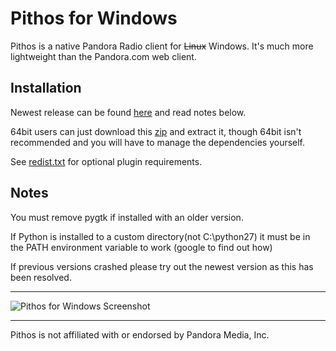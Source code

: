 Pithos for Windows
=============

Pithos is a native Pandora Radio client for ~~Linux~~ Windows. It's much more lightweight than the Pandora.com web client.

Installation
-----------
Newest release can be found [here](https://github.com/TingPing/pithos-for-windows/releases) and read notes below.

64bit users can just download this [zip](https://github.com/TingPing/pithos-for-windows/archive/master.zip) and extract it, though 64bit isn't recommended and you will have to manage the dependencies yourself.

See [redist.txt](https://github.com/TingPing/pithos-for-windows/blob/master/windows/redist.txt) for optional plugin requirements.

Notes
-----

You must remove pygtk if installed with an older version.

If Python is installed to a custom directory(not C:\python27) it must be in the PATH environment variable to work (google to find out how) 

If previous versions crashed please try out the newest version as this has been resolved.

------------------

![Pithos for Windows Screenshot](http://i.imgur.com/PcAMD.png)

------------------

Pithos is not affiliated with or endorsed by Pandora Media, Inc.
